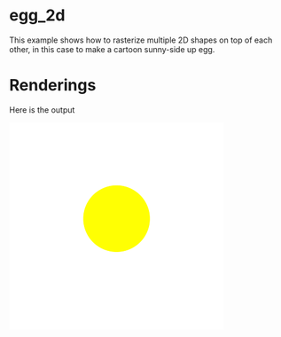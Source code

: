 # egg_2d

This example shows how to rasterize multiple 2D shapes on top of each other, in this case to make a cartoon sunny-side up egg.

# Renderings

Here is the output

![Egg](egg.png)
